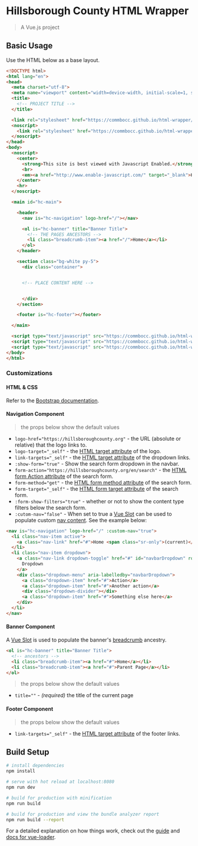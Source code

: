 # Hillsborough County HTML Wrapper

> A Vue.js project

## Basic Usage

Use the HTML below as a base layout.

```html
<!DOCTYPE html>
<html lang="en">
<head>
  <meta charset="utf-8">
  <meta name="viewport" content="width=device-width, initial-scale=1, shrink-to-fit=no">
  <title>
    <!-- PROJECT TITLE -->
  </title>

  <link rel="stylesheet" href="https://commbocc.github.io/html-wrapper/static/css/app.css">
  <noscript>
    <link rel="stylesheet" href="https://commbocc.github.io/html-wrapper/static/css/noscript.css">
  </noscript>
</head>
<body>
  <noscript>
    <center>
      <strong>This site is best viewed with Javascript Enabled.</strong>
      <br>
      <em><a href="http://www.enable-javascript.com/" target="_blank">How to enable JavaScript in your browser.</a></em>
    </center>
    <hr>
  </noscript>

  <main id="hc-main">

    <header>
      <nav is="hc-navigation" logo-href="/"></nav>

      <ol is="hc-banner" title="Banner Title">
        <!-- THE PAGES ANCESTORS -->
        <li class="breadcrumb-item"><a href="/">Home</a></li>
      </ol>
    </header>

    <section class="bg-white py-5">
      <div class="container">


      <!-- PLACE CONTENT HERE -->


      </div>
    </section>

    <footer is="hc-footer"></footer>

  </main>

  <script type="text/javascript" src="https://commbocc.github.io/html-wrapper/static/js/manifest.js"></script>
  <script type="text/javascript" src="https://commbocc.github.io/html-wrapper/static/js/vendor.js"></script>
  <script type="text/javascript" src="https://commbocc.github.io/html-wrapper/static/js/app.js"></script>
</body>
</html>
```

### Customizations

#### HTML & CSS

Refer to the [Bootstrap documentation](https://getbootstrap.com/).

#### Navigation Component

> the props below show the default values

* `logo-href="https://hillsboroughcounty.org"` - the URL (absolute or relative) that the logo links to.
* `logo-target="_self"` - the [HTML target attribute](https://www.w3schools.com/tags/att_a_target.asp) of the logo.
* `link-targets="_self"` - the [HTML target attribute](https://www.w3schools.com/tags/att_a_target.asp) of the dropdown links.
* `:show-form="true"` - Show the search form dropdown in the navbar.
* `form-action="https://hillsboroughcounty.org/en/search"` - the [HTML form Action attribute](https://www.w3schools.com/tags/att_form_action.asp) of the search form.
* `form-method="get"` - the [HTML form method attribute](https://www.w3schools.com/tags/att_form_method.asp) of the search form.
* `form-target="_self"` - the [HTML form target attribute](https://www.w3schools.com/tags/att_form_target.asp) of the search form.
* `:form-show-filters="true"` - whether or not to show the content type filters below the search form.
* `:cutom-nav="false"` - When set to true a [Vue Slot](https://vuejs.org/v2/guide/components.html#Single-Slot) can be used to populate custom [nav content](https://getbootstrap.com/docs/4.0/components/navbar/#nav). See the example below:

```html
<nav is="hc-navigation" logo-href="/" :custom-nav="true">
  <li class="nav-item active">
    <a class="nav-link" href="#">Home <span class="sr-only">(current)</span></a>
  </li>
  <li class="nav-item dropdown">
    <a class="nav-link dropdown-toggle" href="#" id="navbarDropdown" role="button" data-toggle="dropdown" aria-haspopup="true" aria-expanded="false">
      Dropdown
    </a>
    <div class="dropdown-menu" aria-labelledby="navbarDropdown">
      <a class="dropdown-item" href="#">Action</a>
      <a class="dropdown-item" href="#">Another action</a>
      <div class="dropdown-divider"></div>
      <a class="dropdown-item" href="#">Something else here</a>
    </div>
  </li>
</nav>
```

#### Banner Component

A [Vue Slot](https://vuejs.org/v2/guide/components.html#Single-Slot) is used to populate the banner's [breadcrumb](https://getbootstrap.com/docs/4.0/components/breadcrumb/) ancestry.

```html
<ol is="hc-banner" title="Banner Title">
  <!-- ancestors -->
  <li class="breadcrumb-item"><a href="#">Home</a></li>
  <li class="breadcrumb-item"><a href="#">Parent Page</a></li>
</ol>
```

> the props below show the default values

* `title=""` - _(required)_ the title of the current page

#### Footer Component

> the props below show the default values

* `link-targets="_self"` - the [HTML target attribute](https://www.w3schools.com/tags/att_a_target.asp) of the footer links.

## Build Setup

``` bash
# install dependencies
npm install

# serve with hot reload at localhost:8080
npm run dev

# build for production with minification
npm run build

# build for production and view the bundle analyzer report
npm run build --report
```

For a detailed explanation on how things work, check out the [guide](http://vuejs-templates.github.io/webpack/) and [docs for vue-loader](http://vuejs.github.io/vue-loader).
